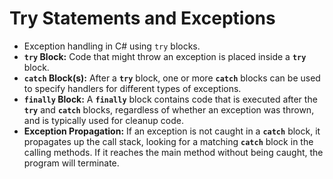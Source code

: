 # Try Statements and Exceptions

- Exception handling in C# using `try` blocks.
- **`try` Block:** Code that might throw an exception is placed inside a **`try`** block.
- **`catch` Block(s):** After a **`try`** block, one or more **`catch`** blocks can be used to specify handlers for different types of exceptions.
- **`finally` Block:** A **`finally`** block contains code that is executed after the **`try`** and **`catch`** blocks, regardless of whether an exception was thrown, and is typically used for cleanup code.
- **Exception Propagation:** If an exception is not caught in a **`catch`** block, it propagates up the call stack, looking for a matching **`catch`** block in the calling methods. If it reaches the main method without being caught, the program will terminate.
